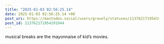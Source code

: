 ```yaml
---
title: "2025-01-03 02:56:25.14"
date: 2025-01-03 02:56:25.14 +00
post_uri: https://mastodon.social/users/gravely/statuses/113762171954191944
post_id: 113762171954191944
---
```

musical breaks are the mayonnaise of kid’s movies.



